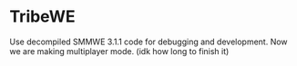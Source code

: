 # TribeWE
Use decompiled SMMWE 3.1.1 code for debugging and development.
Now we are making multiplayer mode.
(idk how long to finish it)
